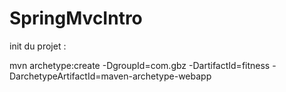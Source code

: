 # SpringMvcIntro

init du projet : 

mvn archetype:create -DgroupId=com.gbz -DartifactId=fitness -DarchetypeArtifactId=maven-archetype-webapp
